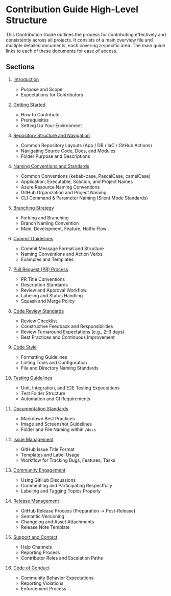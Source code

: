 # Contribution Guide High-Level Structure

This Contribution Guide outlines the process for contributing effectively and consistently across all projects. It consists of a main overview file and multiple detailed documents, each covering a specific area. The main guide links to each of these documents for ease of access.

## Sections

1. [Introduction](https://github.com/ElmentorProgram/.github/blob/main/docs/contribution-guide/introduction.md)  
   - Purpose and Scope  
   - Expectations for Contributors

2. [Getting Started](https://github.com/ElmentorProgram/.github/blob/main/docs/contribution-guide/getting-started.md)  
   - How to Contribute  
   - Prerequisites  
   - Setting Up Your Environment

3. [Repository Structure and Navigation](https://github.com/ElmentorProgram/.github/blob/main/docs/contribution-guide/repository-structure.md)  
   - Common Repository Layouts (App / DB / IaC / GitHub Actions)  
   - Navigating Source Code, Docs, and Modules  
   - Folder Purpose and Descriptions

4. [Naming Conventions and Standards](https://github.com/ElmentorProgram/.github/blob/main/docs/contribution-guide/naming-conventions.md)  
   - Common Conventions (kebab-case, PascalCase, camelCase)  
   - Application, Executable, Solution, and Project Names  
   - Azure Resource Naming Conventions  
   - GitHub Organization and Project Naming  
   - CLI Command & Parameter Naming (Silent Mode Standards)

5. [Branching Strategy](https://github.com/ElmentorProgram/.github/blob/main/docs/contribution-guide/branching-strategy.md)  
   - Forking and Branching  
   - Branch Naming Convention  
   - Main, Development, Feature, Hotfix Flow

6. [Commit Guidelines](https://github.com/ElmentorProgram/.github/blob/main/docs/contribution-guide/commit-guidelines.md)  
   - Commit Message Format and Structure  
   - Naming Conventions and Action Verbs  
   - Examples and Templates

7. [Pull Request (PR) Process](https://github.com/ElmentorProgram/.github/blob/main/docs/contribution-guide/pull-request-process.md)  
   - PR Title Conventions  
   - Description Standards  
   - Review and Approval Workflow  
   - Labeling and Status Handling  
   - Squash and Merge Policy

8. [Code Review Standards](https://github.com/ElmentorProgram/.github/blob/main/docs/contribution-guide/code-review-standards.md)  
   - Review Checklist  
   - Constructive Feedback and Responsibilities  
   - Review Turnaround Expectations (e.g., 2–3 days)  
   - Best Practices and Continuous Improvement

9. [Code Style](https://github.com/ElmentorProgram/.github/blob/main/docs/contribution-guide/code-style.md)  
   - Formatting Guidelines  
   - Linting Tools and Configuration  
   - File and Directory Naming Standards

10. [Testing Guidelines](https://github.com/ElmentorProgram/.github/blob/main/docs/contribution-guide/testing-guidelines.md)  
    - Unit, Integration, and E2E Testing Expectations  
    - Test Folder Structure  
    - Automation and CI Requirements

11. [Documentation Standards](https://github.com/ElmentorProgram/.github/blob/main/docs/contribution-guide/documentation-standards.md)  
    - Markdown Best Practices  
    - Image and Screenshot Guidelines  
    - Folder and File Naming within `/docs`

12. [Issue Management](https://github.com/ElmentorProgram/.github/blob/main/docs/contribution-guide/issue-management.md)  
    - GitHub Issue Title Format  
    - Templates and Label Usage  
    - Workflow for Tracking Bugs, Features, Tasks

13. [Community Engagement](https://github.com/ElmentorProgram/.github/blob/main/docs/contribution-guide/community-engagement.md)  
    - Using GitHub Discussions  
    - Commenting and Participating Respectfully  
    - Labeling and Tagging Topics Properly

14. [Release Management](https://github.com/ElmentorProgram/.github/blob/main/docs/contribution-guide/release-process.md)  
    - GitHub Release Process (Preparation → Post-Release)  
    - Semantic Versioning  
    - Changelog and Asset Attachments  
    - Release Note Template

15. [Support and Contact](https://github.com/ElmentorProgram/.github/blob/main/docs/contribution-guide/support-and-contact.md)  
    - Help Channels  
    - Reporting Process  
    - Contributor Roles and Escalation Paths

16. [Code of Conduct](https://github.com/ElmentorProgram/.github/blob/main/CODE_OF_CONDUCT.md)  
    - Community Behavior Expectations  
    - Reporting Violations  
    - Enforcement Process
